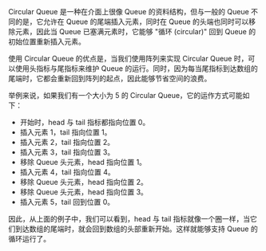 

Circular Queue 是一种在介面上很像 Queue 的资料结构，但与一般的 Queue 不同的是，它允许在 Queue 的尾端插入元素，同时在 Queue 的头端也同时可以移除元素，因此当 Queue 已塞满元素时，它能够 "循环 (circular)" 回到 Queue 的初始位置重新插入元素。

使用 Circular Queue 的优点是，当我们使用阵列来实现 Circular Queue 时，可以使用头指标与尾指标来维护 Queue 的运行。同时，因为每当尾指标到达数组的尾端时，它都会重新回到阵列的起点，因此能够节省空间的浪费。

举例来说，如果我们有一个大小为 5 的 Circular Queue，它的运作方式可能如下：
- 开始时，head 与 tail 指标都指向位置 0。
- 插入元素 1，tail 指向位置 1。
- 插入元素 2，tail 指向位置 2。
- 插入元素 3，tail 指向位置 3。
- 移除 Queue 头元素，head 指向位置 1。
- 插入元素 4，tail 指向位置 4。
- 移除 Queue 头元素，head 指向位置 2。
- 移除 Queue 头元素，head 指向位置 3。
- 插入元素 5，tail 回到位置 0。

因此，从上面的例子中，我们可以看到，head 与 tail 指标就像一个圈一样，当它们到达数组的尾端时，就会回到数组的头部重新开始。这样就能够支持 Queue 的循环运行了。